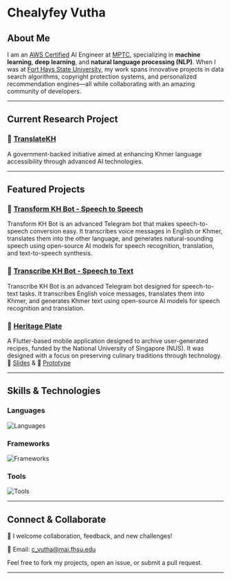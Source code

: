 # Chealyfey Vutha 

## About Me

I am an [AWS Certified](https://www.credly.com/badges/e28d8188-8015-4bf7-8050-4c66c367d391) AI Engineer at [MPTC](https://mptc.gov.kh/en), specializing in **machine learning**, **deep learning**, and **natural language processing (NLP)**. When I was at [Fort Hays State University](https://www.fhsu.edu/), my work spans innovative projects in data search algorithms, copyright protection systems, and personalized recommendation engines—all while collaborating with an amazing community of developers.

---

## Current Research Project

### 🚀 [TranslateKH](https://translate.kh)
A government-backed initiative aimed at enhancing Khmer language accessibility through advanced AI technologies.

---

##  Featured Projects

### 🤖 [Transform KH Bot - Speech to Speech](https://github.com/lyfeyvutha/transform-kh-bot)
Transform KH Bot is an advanced Telegram bot that makes speech-to-speech conversion easy. It transcribes voice messages in English or Khmer, translates them into the other language, and generates natural-sounding speech using open-source AI models for speech recognition, translation, and text-to-speech synthesis.
### 📝 [Transcribe KH Bot - Speech to Text](https://github.com/lyfeyvutha/transcribe-kh-bot)
Transcribe KH Bot is an advanced Telegram bot designed for speech-to-text tasks. It transcribes English voice messages, translates them into Khmer, and generates Khmer text using open-source AI models for speech recognition and translation. 
### 🍲 [Heritage Plate](https://credentials.nus.edu.sg/be28b90c-737b-45cb-af12-6e8926364aa5#acc.ztmSYEdP)
A Flutter-based mobile application designed to archive user-generated recipes, funded by the National University of Singapore (NUS). It was designed with a focus on preserving culinary traditions through technology. 📄 [Slides](https://docs.google.com/presentation/d/1tPTVsQU48EfZXDyQYG8H6mvt-iIyu2CW2ycp22Iuvg4/edit?usp=sharing) & 🎨 [Prototype](https://www.figma.com/community/file/1271724630466167245/heritage-plate-aus-prototype)

---

## Skills & Technologies

### Languages
![Languages](https://skillicons.dev/icons?i=python,go,c,js,java)

### Frameworks 
![Frameworks](https://skillicons.dev/icons?i=tensorflow,pytorch,scikitlearn,opencv,react,flutter,fastapi)

### Tools
![Tools](https://skillicons.dev/icons?i=aws,gcp,docker,kubernetes,git,linux,ubuntu,pycharm)

---

## Connect & Collaborate
💬 I welcome collaboration, feedback, and new challenges!

📧 Email: c_vutha@mai.fhsu.edu

Feel free to fork my projects, open an issue, or submit a pull request.

---
